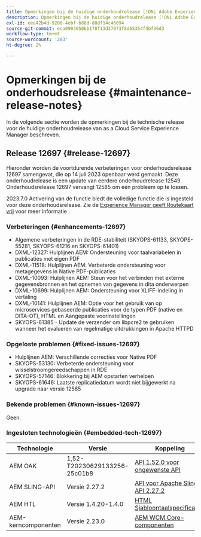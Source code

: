 ```yaml
---
title: Opmerkingen bij de huidige onderhoudrelease [!DNL Adobe Experience Manager] as a Cloud Service.
description: Opmerkingen bij de huidige onderhoudrelease [!DNL Adobe Experience Manager] as a Cloud Service.
exl-id: eee42b4d-9206-4ebf-b88d-d8df14c46094
source-git-commit: eca0903050bb178f13d37073f8d65354f4bf36d3
workflow-type: tm+mt
source-wordcount: '283'
ht-degree: 2%

---
```


# Opmerkingen bij de onderhoudsrelease {#maintenance-release-notes}

In de volgende sectie worden de opmerkingen bij de technische release voor de huidige onderhoudrelease van as a Cloud Service Experience Manager beschreven.

## Release 12697 {#release-12697}

Hieronder worden de voortdurende verbeteringen voor onderhoudsrelease 12697 samengevat, die op 14 juli 2023 openbaar werd gemaakt. Deze onderhoudrelease is een update van eerdere onderhoudrelease 12549. Onderhoudsrelease 12697 vervangt 12585 om één probleem op te lossen.

2023.7.0 Activering van de functie biedt de volledige functie die is ingesteld voor deze onderhoudsrelease. Zie de [Experience Manager geeft Routekaart vrij](https://experienceleague.adobe.com/docs/experience-manager-release-information/aem-release-updates/update-releases-roadmap.html) voor meer informatie .

### Verbeteringen {#enhancements-12697}

- Algemene verbeteringen in de RDE-stabiliteit (SKYOPS-61133, SKYOPS-55281, SKYOPS-61216 en SKYOPS-61401)
- DXML-12327: Hulplijnen AEM: Ondersteuning voor taalvariabelen in publicaties met eigen PDF
- DXML-11518: Hulplijnen AEM: Verbeterde ondersteuning voor metagegevens in Native PDF-publicaties
- DXML-10093: Hulplijnen AEM: Steun voor het verbinden met externe gegevensbronnen en het opnemen van gegevens in dita onderwerpen
- DXML-10699: Hulplijnen AEM: Ondersteuning voor XLIFF-indeling in vertaling
- DXML-10141: Hulplijnen AEM: Optie voor het gebruik van op microservices gebaseerde publicaties voor de typen PDF (native en DITA-OT), HTML en Aangepaste voorinstellingen
- SKYOPS-61385 - Update de verzender om libpcre2 te gebruiken wanneer het evalueren van regelmatige uitdrukkingen in Apache HTTPD

### Opgeloste problemen {#fixed-issues-12697}

- Hulplijnen AEM: Verschillende correcties voor Native PDF
- SKYOPS-53130: Verbeterde ondersteuning voor wisselstroomgereedschappen in RDE
- SKYOPS-57146: Blokkering bij AEM opstarten verhelpen
- SKYOPS-61646: Laatste replicatiedatum wordt niet bijgewerkt na upgrade naar versie 12585

### Bekende problemen {#known-issues-12697}

Geen.

### Ingesloten technologieën {#embedded-tech-12697}

| Technologie | Versie | Koppeling |
|---|---|---|
| AEM OAK | 1,52-T20230629133256-25c01b8 | [API 1.52.0 voor ongewenste API](https://www.javadoc.io/doc/org.apache.jackrabbit/oak-api/1.52.0/index.html) |
| AEM SLING-API | Versie 2.27.2 | [API voor Apache Sling API 2.27.2](https://www.javadoc.io/doc/org.apache.sling/org.apache.sling.api/latest/index.html) |
| AEM HTL | Versie 1.4.20-1.4.0 | [HTML Sjabloontaalspecificaties](https://github.com/adobe/htl-spec) |
| AEM-kerncomponenten | Versie 2.23.0 | [AEM WCM Core-componenten](https://github.com/adobe/aem-core-wcm-components) |
